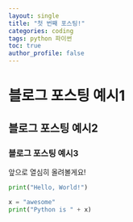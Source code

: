 ```yaml
---
layout: single
title: "첫 번째 포스팅!"
categories: coding
tags: python 파이썬
toc: true
author_profile: false
---
```


# 블로그 포스팅 예시1
## 블로그 포스팅 예시2
### 블로그 포스팅 예시3

앞으로 열심히 올려볼게요!

```python
print("Hello, World!")

x = "awesome"
print("Python is " + x)
```